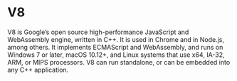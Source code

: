 # V8
V8 is Google’s open source high-performance JavaScript and WebAssembly engine, written in C++. It is used in Chrome and in Node.js, among others. It implements ECMAScript and WebAssembly, and runs on Windows 7 or later, macOS 10.12+, and Linux systems that use x64, IA-32, ARM, or MIPS processors. V8 can run standalone, or can be embedded into any C++ application.
